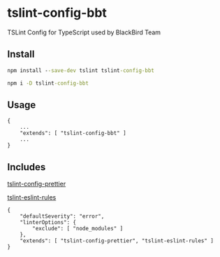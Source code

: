 # tslint-config-bbt

TSLint Config for TypeScript used by BlackBird Team

## Install
```cmd
npm install --save-dev tslint tslint-config-bbt
```

```cmd
npm i -D tslint-config-bbt
```

## Usage
```eslint
{
	...
	"extends": [ "tslint-config-bbt" ]
	...
}
```

## Includes

[tslint-config-prettier](https://github.com/alexjoverm/tslint-config-prettier)

[tslint-eslint-rules](https://github.com/buzinas/tslint-eslint-rules)


```eslint
{
	"defaultSeverity": "error",
	"linterOptions": {
		"exclude": [ "node_modules" ]
	},
	"extends": [ "tslint-config-prettier", "tslint-eslint-rules" ]
}
```
